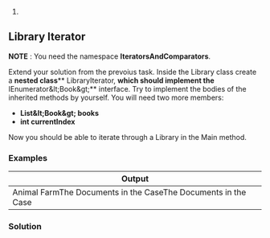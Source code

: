 1.
## Library Iterator

**NOTE** : You need the namespace **IteratorsAndComparators**.

Extend your solution from the prevoius task. Inside the Library class create a **nested class**** LibraryIterator, **which should implement the** IEnumerator\&lt;Book\&gt;** interface. Try to implement the bodies of the inherited methods by yourself. You will need two more members:

- **List\&lt;Book\&gt; books**
- **int currentIndex**

Now you should be able to iterate through a Library in the Main method.

### Examples

| **Output** |
| --- |
| Animal FarmThe Documents in the CaseThe Documents in the Case |

### Solution

